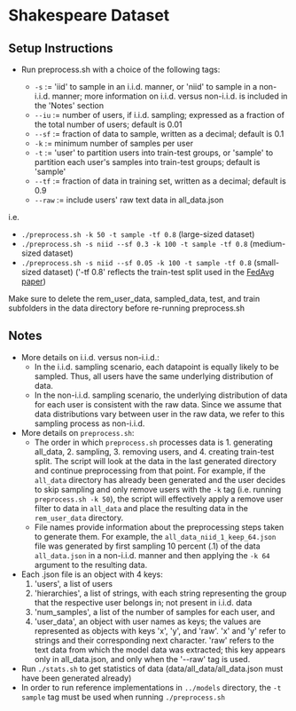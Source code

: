# Shakespeare Dataset

## Setup Instructions
- Run preprocess.sh with a choice of the following tags:

  - ```-s``` := 'iid' to sample in an i.i.d. manner, or 'niid' to sample in a non-i.i.d. manner; more information on i.i.d. versus non-i.i.d. is included in the 'Notes' section
  - ```--iu``` := number of users, if i.i.d. sampling; expressed as a fraction of the total number of users; default is 0.01
  - ```--sf``` := fraction of data to sample, written as a decimal; default is 0.1
  - ```-k``` := minimum number of samples per user
  - ```-t``` := 'user' to partition users into train-test groups, or 'sample' to partition each user's samples into train-test groups; default is 'sample'
  - ```--tf``` := fraction of data in training set, written as a decimal; default is 0.9
  - ```--raw``` := include users' raw text data in all_data.json

i.e.
- ```./preprocess.sh -k 50 -t sample -tf 0.8``` (large-sized dataset)<br/>
- ```./preprocess.sh -s niid --sf 0.3 -k 100 -t sample -tf 0.8``` (medium-sized dataset)<br/>
- ```./preprocess.sh -s niid --sf 0.05 -k 100 -t sample -tf 0.8``` (small-sized dataset)
('-tf 0.8' reflects the train-test split used in the [FedAvg paper](https://arxiv.org/pdf/1602.05629.pdf))

Make sure to delete the rem_user_data, sampled_data, test, and train subfolders in the data directory before re-running preprocess.sh

## Notes
- More details on i.i.d. versus non-i.i.d.:
  - In the i.i.d. sampling scenario, each datapoint is equally likely to be sampled. Thus, all users have the same underlying distribution of data.
  - In the non-i.i.d. sampling scenario, the underlying distribution of data for each user is consistent with the raw data. Since we assume that data distributions vary between user in the raw data, we refer to this sampling process as non-i.i.d.
- More details on ```preprocess.sh```:
  - The order in which ```preprocess.sh``` processes data is 1. generating all_data, 2. sampling, 3. removing users, and 4. creating train-test split. The script will look at the data in the last generated directory and continue preprocessing from that point. For example, if the ```all_data``` directory has already been generated and the user decides to skip sampling and only remove users with the ```-k``` tag (i.e. running ```preprocess.sh -k 50```), the script will effectively apply a remove user filter to data in ```all_data``` and place the resulting data in the ```rem_user_data``` directory.
  - File names provide information about the preprocessing steps taken to generate them. For example, the ```all_data_niid_1_keep_64.json``` file was generated by first sampling 10 percent (.1) of the data ```all_data.json``` in a non-i.i.d. manner and then applying the ```-k 64``` argument to the resulting data.
- Each .json file is an object with 4 keys:
  1. 'users', a list of users
  2. 'hierarchies', a list of strings, with each string representing the group that the respective user belongs in; not present in i.i.d. data
  3. 'num_samples', a list of the number of samples for each user, and 
  4. 'user_data', an object with user names as keys; the values are represented as objects with keys 'x', 'y', and 'raw'. 'x' and 'y' refer to strings and their corresponding next character. 'raw' refers to the text data from which the model data was extracted; this key appears only in all_data.json, and only when the '--raw' tag is used.
- Run ```./stats.sh``` to get statistics of data (data/all_data/all_data.json must have been generated already)
- In order to run reference implementations in ```../models``` directory, the ```-t sample``` tag must be used when running ```./preprocess.sh```
